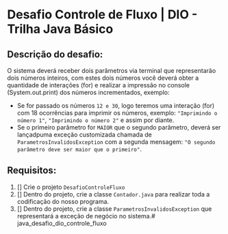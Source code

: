 # Desafio Controle de Fluxo  | DIO - Trilha Java Básico

## Descrição do desafio:

O sistema deverá receber dois parâmetros via terminal que representarão dois números inteiros, com estes dois números você deverá obter a quantidade de interações (for) e realizar a impressão no console (System.out.print) dos números incrementados, exemplo:

- Se for passado os números `12 e 30`, logo teremos uma interação (for) com 18 ocorrências para imprimir os números, exemplo: `"Imprimindo o número 1"`, `"Imprimindo o número 2"` e assim por diante.
- Se o primeiro parâmetro for `MAIOR` que o segundo parâmetro, deverá ser lançadpuma exceção customizada chamada de `ParametrosInvalidosException` com a segunda mensagem: `"O segundo parâmetro deve ser maior que o primeiro"`.

## Requisitos:

1. [] Crie o projeto `DesafioControleFluxo`
2. [] Dentro do projeto, crie a classe `Contador.java` para realizar toda a codificação do nosso programa.
3. [] Dentro do projeto, crie a classe `ParametrosInvalidosException` que representará a exceção de negócio no sistema.# java_desafio_dio_controle_fluxo
